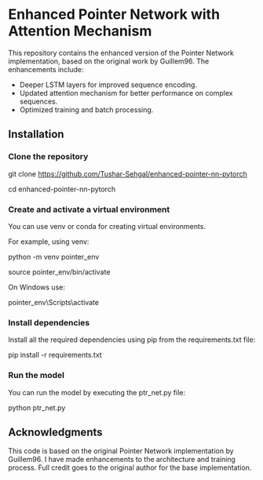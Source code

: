 # Enhanced Pointer Network with Attention Mechanism

This repository contains the enhanced version of the Pointer Network implementation, based on the original work by Guillem96. The enhancements include:
- Deeper LSTM layers for improved sequence encoding.
- Updated attention mechanism for better performance on complex sequences.
- Optimized training and batch processing.

## Installation

### Clone the repository

  git clone https://github.com/Tushar-Sehgal/enhanced-pointer-nn-pytorch
  
  cd enhanced-pointer-nn-pytorch

### Create and activate a virtual environment

You can use venv or conda for creating virtual environments.

For example, using venv:

  python -m venv pointer_env
  
  source pointer_env/bin/activate
  
On Windows use:

  pointer_env\\Scripts\\activate

### Install dependencies

Install all the required dependencies using pip from the requirements.txt file:

  pip install -r requirements.txt

### Run the model

You can run the model by executing the ptr_net.py file:

  python ptr_net.py

## Acknowledgments

This code is based on the original Pointer Network implementation by Guillem96. I have made enhancements to the architecture and training process. Full credit goes to the original author for the base implementation.
